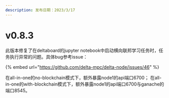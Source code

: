```yaml
---
description: 发布日期：2023/3/17
---
```


# v0.8.3

此版本修复了在deltaboard的jupyter notebook中启动横向联邦学习任务时，任务执行异常的问题。具体bug参考issue：

{% embed url="https://github.com/delta-mpc/delta-node/issues/46" %}

在all-in-one的no-blockchain模式下，额外暴露node1的api端口6700；
在all-in-one的with-blockchain模式下，额外暴露node1的api端口6700与ganache的端口8545。
